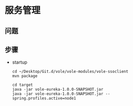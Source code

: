 # 服务管理

## 问题


## 步骤

- startup
  ```
  cd ~/Desktop/Git.d/vole/vole-modules/vole-ssoclient
  mvn package
  
  cd target
  java -jar vole-eureka-1.0.0-SNAPSHOT.jar
  java -jar vole-eureka-1.0.0-SNAPSHOT.jar --spring.profiles.active=node1
  ```
